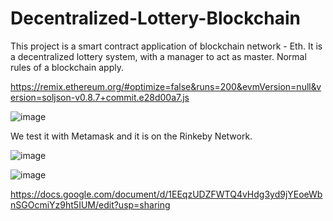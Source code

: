 # Decentralized-Lottery-Blockchain

This project is a smart contract application of blockchain network - Eth. 
It is a decentralized lottery system, with a manager to act as master.
Normal rules of a blockchain apply.

https://remix.ethereum.org/#optimize=false&runs=200&evmVersion=null&version=soljson-v0.8.7+commit.e28d00a7.js

![image](https://user-images.githubusercontent.com/55339048/181366888-ffaeebfb-00a5-4234-baf2-0c290e1834f8.png)

We test it with Metamask and it is on the Rinkeby Network.

![image](https://user-images.githubusercontent.com/55339048/181367300-fddf8226-9a26-4b5b-b5a6-191b000cd0a3.png)

![image](https://user-images.githubusercontent.com/55339048/181368275-05e48fb2-85e1-48dd-becd-866c4563fdef.png)





https://docs.google.com/document/d/1EEqzUDZFWTQ4vHdg3yd9jYEoeWbnSGOcmiYz9ht5IUM/edit?usp=sharing
